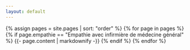 ```yaml
---
layout: default
---
```


{% assign pages = site.pages | sort: "order" %}
{% for page in pages %}
 {% if page.empathie == "Empathie avec infirmière de médecine général" %}
    {{- page.content | markdownify -}}
  {% endif %}
{% endfor %}